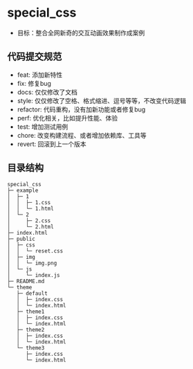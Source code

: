 # special_css

- 目标：整合全网新奇的交互动画效果制作成案例

## 代码提交规范
- feat: 添加新特性
- fix: 修复bug
- docs: 仅仅修改了文档
- style: 仅仅修改了空格、格式缩进、逗号等等，不改变代码逻辑
- refactor: 代码重构，没有加新功能或者修复bug
- perf: 优化相关，比如提升性能、体验
- test: 增加测试用例
- chore: 改变构建流程、或者增加依赖库、工具等
- revert: 回滚到上一个版本

## 目录结构
```
special_css
├─ example
│  ├─ 1
│  │  ├─ 1.css
│  │  └─ 1.html
│  └─ 2
│     ├─ 2.css
│     └─ 2.html
├─ index.html
├─ public
│  ├─ css
│  │  └─ reset.css
│  ├─ img
│  │  └─ img.png
│  └─ js
│     └─ index.js
├─ README.md
└─ theme
   ├─ default
   │  ├─ index.css
   │  └─ index.html
   ├─ theme1
   │  ├─ index.css
   │  └─ index.html
   ├─ theme2
   │  ├─ index.css
   │  └─ index.html
   └─ theme3
      ├─ index.css
      └─ index.html

```